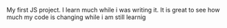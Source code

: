 My first JS project.
I learn much while i was writing it. 
It is great to see how much my code is changing while i am  still learnig 
